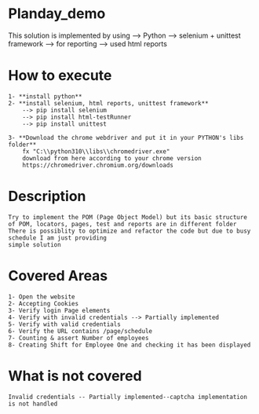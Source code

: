 # Planday_demo
This solution is implemented by using 
--> Python
--> selenium + unittest framework
--> for reporting --> used html reports 

# How to execute 
    1- **install python** 
    2- **install selenium, html reports, unittest framework** 
        --> pip install selenium
        --> pip install html-testRunner
        --> pip install unittest
    
    3- **Download the chrome webdriver and put it in your PYTHON's libs folder**
        fx "C:\\python310\\libs\\chromedriver.exe"
        download from here according to your chrome version
        https://chromedriver.chromium.org/downloads

# Description
    Try to implement the POM (Page Object Model) but its basic structure
    of POM, locators, pages, test and reports are in different folder
    There is possiblity to optimize and refactor the code but due to busy schedule I am just providing 
    simple solution 

# Covered Areas 
    1- Open the website
    2- Accepting Cookies
    3- Verify login Page elements
    4- Verify with invalid credentials --> Partially implemented 
    5- Verify with valid credentials  
    6- Verify the URL contains /page/schedule
    7- Counting & assert Number of employees
    8- Creating Shift for Employee One and checking it has been displayed

# What is not covered
    Invalid credentials -- Partially implemented--captcha implementation is not handled



